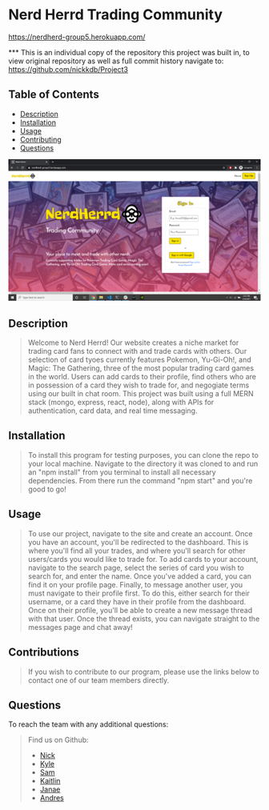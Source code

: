  # Nerd Herrd Trading Community

https://nerdherd-group5.herokuapp.com/

*** This is an individual copy of the repository this project was built in, to view original repository as well as full commit history navigate to: https://github.com/nickkdb/Project3
    
## Table of Contents
- [Description](#Description)
- [Installation](#Installation)
- [Usage](#Usage)
- [Contributing](#Contributing)
- [Questions](#Questions)

<img src= "./utils/screenshot.png" alt= "screenshot">

## Description
> Welcome to Nerd Herrd! Our website creates a niche market for trading card fans to connect with and trade cards with others. Our selection of card tyoes currently features Pokemon, Yu-Gi-Oh!, and Magic: The Gathering, three of the most popular trading card games in the world. Users can add cards to their profile, find others who are in possession of a card they wish to trade for, and negogiate terms using our built in chat room. This project was built using a full MERN stack (mongo, express, react, node), along with APIs for authentication, card data, and real time messaging.

## Installation
> To install this program for testing purposes, you can clone the repo to your local machine. Navigate to the directory it was cloned to and run an "npm install" from you terminal to install all necessary dependencies. From there run the command "npm start" and you're good to go!

## Usage
> To use our project, navigate to the site and create an account. Once you have an account, you'll be redirected to the dashboard. This is where you'll find all your trades, and where you'll search for other users/cards you would like to trade for. To add cards to your account, navigate to the search page, select the series of card you wish to search for, and enter the name. Once you've added a card, you can find it on your profile page. Finally, to message another user, you must navigate to their profile first. To do this, either search for their username, or a card they have in their profile from the dashboard. Once on their profile, you'll be able to create a new message thread with that user. Once the thread exists, you can navigate straight to the messages page and chat away!

## Contributions
> If you wish to contribute to our program, please use the links below to contact one of our team members directly.

## Questions
To reach the team with any additional questions:
>
> Find us on Github:
> - [Nick](https://github.com/nickkdb)
> - [Kyle](https://github.com/kshaq777) 
> - [Sam](https://github.com/scibettas1) 
> - [Kaitlin](https://github.com/kaitlinkenney) 
> - [Janae](https://github.com/janaec) 
> - [Andres](https://github.com/apemint)  

